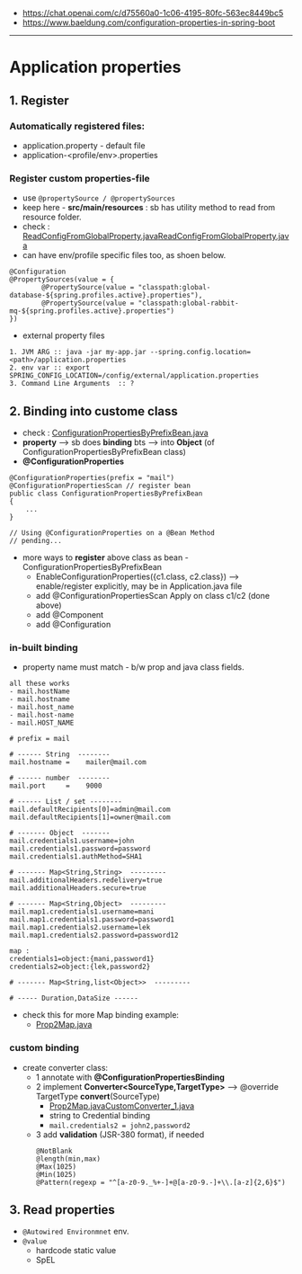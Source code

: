 - https://chat.openai.com/c/d75560a0-1c06-4195-80fc-563ec8449bc5
- https://www.baeldung.com/configuration-properties-in-spring-boot

---
# Application properties

## 1. Register
### Automatically registered files:
- application.property - default file
- application-<profile/env>.properties

### Register custom properties-file
- use `@propertySource / @propertySources`
- keep here - **src/main/resources** : sb has utility method to read from resource folder.
- check : [ReadConfigFromGlobalProperty.java](..%2F..%2Fsrc%2Fmain%2Fjava%2Fcom%2Flekhraj%2Fjava%2Fspring%2FSpring_03_Properties%2Fconfiguration%2FReadConfigFromGlobalProperty.java)[ReadConfigFromGlobalProperty.java](..%2FSpring_03_Properties%2Fconfiguration%2FReadConfigFromGlobalProperty.java)
- can have env/profile specific files too, as shoen below.
```
@Configuration  
@PropertySources(value = {
        @PropertySource(value = "classpath:global-database-${spring.profiles.active}.properties"),
        @PropertySource(value = "classpath:global-rabbit-mq-${spring.profiles.active}.properties")
})
```
- external property files
```
1. JVM ARG :: java -jar my-app.jar --spring.config.location=<path>/application.properties
2. env var :: export SPRING_CONFIG_LOCATION=/config/external/application.properties
3. Command Line Arguments  :: ?
```

## 2. Binding into custome class
- check : [ConfigurationPropertiesByPrefixBean.java](..%2F..%2Fsrc%2Fmain%2Fjava%2Fcom%2Flekhraj%2Fjava%2Fspring%2FSpring_03_Properties%2Fbean%2FConfigurationPropertiesByPrefixBean.java)
- **property** --> sb does **binding** bts --> into **Object** (of ConfigurationPropertiesByPrefixBean class)
- **@ConfigurationProperties**
```
@ConfigurationProperties(prefix = "mail")
@ConfigurationPropertiesScan // register bean
public class ConfigurationPropertiesByPrefixBean
{
    ...
}
```
```
// Using @ConfigurationProperties on a @Bean Method
// pending...
```
- more ways to **register** above class as bean - ConfigurationPropertiesByPrefixBean
  - EnableConfigurationProperties({c1.class, c2.class}) --> enable/register explicitly, may be in Application.java file
  - add @ConfigurationPropertiesScan Apply on class c1/c2 (done above)
  - add @Component
  - add @Configuration

### in-built binding
- property name must match - b/w prop and java class fields.
```
all these works
- mail.hostName
- mail.hostname
- mail.host_name
- mail.host-name
- mail.HOST_NAME
```
```
# prefix = mail

# ------ String  --------
mail.hostname =    mailer@mail.com

# ------ number  --------
mail.port     =    9000

# ------ List / set --------
mail.defaultRecipients[0]=admin@mail.com
mail.defaultRecipients[1]=owner@mail.com

# ------- Object  -------
mail.credentials1.username=john
mail.credentials1.password=password
mail.credentials1.authMethod=SHA1

# ------- Map<String,String>  ---------
mail.additionalHeaders.redelivery=true
mail.additionalHeaders.secure=true

# ------- Map<String,Object>  ---------
mail.map1.credentials1.username=mani
mail.map1.credentials1.password=password1
mail.map1.credentials2.username=lek
mail.map1.credentials2.password=password12

map :
credentials1=object:{mani,password1}
credentials2=object:{lek,password2}

# ------- Map<String,list<Object>>  ---------

# ----- Duration,DataSize ------

```
- check this for more Map binding example:
  - [Prop2Map.java](..%2FSpring_03_Properties%2Fbean%2FProp2Map.java)

### custom binding
- create converter class:
  - 1 annotate with **@ConfigurationPropertiesBinding**
  - 2 implement **Converter<SourceType,TargetType>** --> @override TargetType **convert**(SourceType)
    - [Prop2Map.java](..%2F..%2Fsrc%2Fmain%2Fjava%2Fcom%2Flekhraj%2Fjava%2Fspring%2FSpring_03_Properties%2Fbean%2FProp2Map.java)[CustomConverter_1.java](..%2FSpring_03_Properties%2Fconverter%2FCustomConverter_1.java)
    - string to Credential binding
    - `mail.credentials2 = john2,password2`
  - 3 add **validation** (JSR-380 format), if needed
    ```
    @NotBlank
    @length(min,max)
    @Max(1025)
    @Min(1025)
    @Pattern(regexp = "^[a-z0-9._%+-]+@[a-z0-9.-]+\\.[a-z]{2,6}$")
    ```

## 3. Read properties
- `@Autowired Environmnet` env.
- `@value` 
  - hardcode static value
  - SpEL


